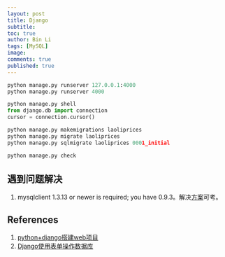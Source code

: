 ```yaml
---
layout: post
title: Django
subtitle:
toc: true
author: Bin Li
tags: [MySQL]
image: 
comments: true
published: true
---
```



```python
python manage.py runserver 127.0.0.1:4000
python manage.py runserver 4000

python manage.py shell
from django.db import connection
cursor = connection.cursor()

python manage.py makemigrations laoliprices
python manage.py migrate laoliprices
python manage.py sqlmigrate laoliprices 0001_initial

python manage.py check
```



## 遇到问题解决
1. mysqlclient 1.3.13 or newer is required; you have 0.9.3。解决[方案](https://stackoverflow.com/questions/55657752/django-installing-mysqlclient-error-mysqlclient-1-3-13-or-newer-is-required)可考。

## References
1. [python+django搭建web项目](https://blog.csdn.net/xm_csdn/article/details/74419683)
2. [Django使用表单操作数据库](https://blog.csdn.net/chengcheng95588/article/details/78881749)